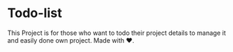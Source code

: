 # Todo-list
This Project is for those who want to todo their project details to manage it and easily done own project. Made with ❤️.
